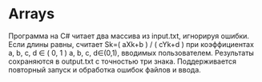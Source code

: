 # Arrays
Программа на C# читает два массива из input.txt, игнорируя ошибки. Если длины равны, считает  Sk=( aXk+b ) / ( cYk+d ) при коэффициентах  a, b, c, d ∈ ( 0, 1 ) a, b, c, d∈(0,1), вводимых пользователем. Результаты сохраняются в output.txt с точностью три знака. Поддерживается повторный запуск и обработка ошибок файлов и ввода.
